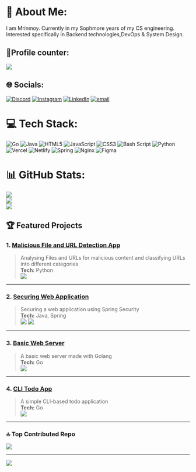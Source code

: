# 💫 About Me:
I am Mrinmoy. Currently in my Sophmore years of my CS engineering. Interested specifically in Backend technologies,DevOps & System Design.
## 👣Profile counter:
![](https://komarev.com/ghpvc/?username=richochetclementine1315)

## 🌐 Socials:
[![Discord](https://img.shields.io/badge/Discord-%237289DA.svg?logo=discord&logoColor=white)](https://discord.gg/MRINMOY_1315) [![Instagram](https://img.shields.io/badge/Instagram-%23E4405F.svg?logo=Instagram&logoColor=white)](https://instagram.com/ricochet_1315) [![LinkedIn](https://img.shields.io/badge/LinkedIn-%230077B5.svg?logo=linkedin&logoColor=white)](https://linkedin.com/in/https://www.linkedin.com/in/mrinmoy-matilal/) [![email](https://img.shields.io/badge/Email-D14836?logo=gmail&logoColor=white)](mailto:mrinmoymatilal1315@gmail.com) 

# 💻 Tech Stack:
![Go](https://img.shields.io/badge/go-%2300ADD8.svg?style=for-the-badge&logo=go&logoColor=white) ![Java](https://img.shields.io/badge/java-%23ED8B00.svg?style=for-the-badge&logo=openjdk&logoColor=white) ![HTML5](https://img.shields.io/badge/html5-%23E34F26.svg?style=for-the-badge&logo=html5&logoColor=white) ![JavaScript](https://img.shields.io/badge/javascript-%23323330.svg?style=for-the-badge&logo=javascript&logoColor=%23F7DF1E) ![CSS3](https://img.shields.io/badge/css3-%231572B6.svg?style=for-the-badge&logo=css3&logoColor=white) ![Bash Script](https://img.shields.io/badge/bash_script-%23121011.svg?style=for-the-badge&logo=gnu-bash&logoColor=white) ![Python](https://img.shields.io/badge/python-3670A0?style=for-the-badge&logo=python&logoColor=ffdd54) ![Vercel](https://img.shields.io/badge/vercel-%23000000.svg?style=for-the-badge&logo=vercel&logoColor=white) ![Netlify](https://img.shields.io/badge/netlify-%23000000.svg?style=for-the-badge&logo=netlify&logoColor=#00C7B7) ![Spring](https://img.shields.io/badge/spring-%236DB33F.svg?style=for-the-badge&logo=spring&logoColor=white) ![Nginx](https://img.shields.io/badge/nginx-%23009639.svg?style=for-the-badge&logo=nginx&logoColor=white) ![Figma](https://img.shields.io/badge/figma-%23F24E1E.svg?style=for-the-badge&logo=figma&logoColor=white)
# 📊 GitHub Stats:
![](https://github-readme-stats.vercel.app/api?username=richochetclementine1315&theme=blueberry&hide_border=false&include_all_commits=false&count_private=false)<br/>
![](https://nirzak-streak-stats.vercel.app/?user=richochetclementine1315&theme=blueberry&hide_border=false)<br/>
![](https://github-readme-stats.vercel.app/api/top-langs/?username=richochetclementine1315&theme=blueberry&hide_border=false&include_all_commits=false&count_private=false&layout=compact)

## 🏆 Featured Projects

### 1. <a href="https://github.com/richochetclementine1315/.Malicious-File-and-URL-detection-app">Malicious File and URL Detection App</a>
> Analysing Files and URLs for malicious content and classifying URLs into different categories  
> <b>Tech:</b> Python  
> <img src="https://img.shields.io/badge/Python-3670A0?style=flat&logo=python&logoColor=ffdd54"/>

---

### 2. <a href="https://github.com/richochetclementine1315/Securing-Web-Application">Securing Web Application</a>
> Securing a web application using Spring Security  
> <b>Tech:</b> Java, Spring  
> <img src="https://img.shields.io/badge/Java-ED8B00?style=flat&logo=java&logoColor=white"/>
> <img src="https://img.shields.io/badge/Spring-6DB33F?style=flat&logo=spring&logoColor=white"/>

---

### 3. <a href="https://github.com/richochetclementine1315/Basic-web-server">Basic Web Server</a>
> A basic web server made with Golang  
> <b>Tech:</b> Go  
> <img src="https://img.shields.io/badge/Go-00ADD8?style=flat&logo=go&logoColor=white"/>

---

### 4. <a href="https://github.com/richochetclementine1315/CLI-todoApp">CLI Todo App</a>
> A simple CLI-based todo application  
> <b>Tech:</b> Go  
> <img src="https://img.shields.io/badge/Go-00ADD8?style=flat&logo=go&logoColor=white"/>

---
### 🔝 Top Contributed Repo
![](https://github-contributor-stats.vercel.app/api?username=richochetclementine1315&limit=5&theme=blueberry&combine_all_yearly_contributions=true)

---
[![](https://visitcount.itsvg.in/api?id=richochetclementine1315&icon=0&color=0)](https://visitcount.itsvg.in)

<!-- Proudly created with GPRM ( https://gprm.itsvg.in ) -->

<!---
richochetclementine1315/richochetclementine1315 is a ✨ special ✨ repository because its `README.md` (this file) appears on your GitHub profile.
You can click the Preview link to take a look at your changes.
--->
